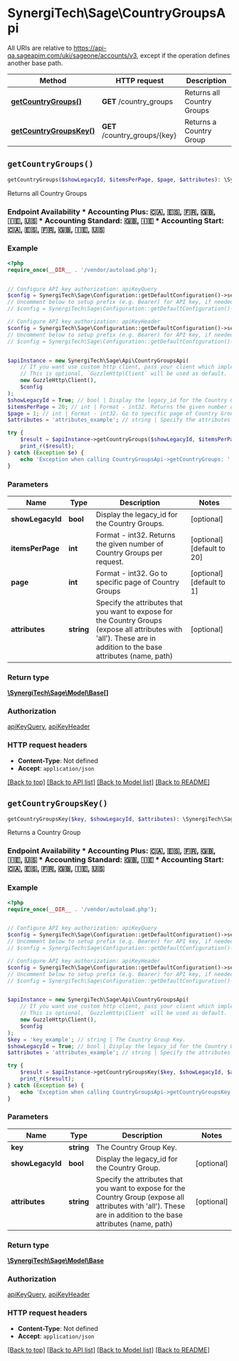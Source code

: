# SynergiTech\Sage\CountryGroupsApi

All URIs are relative to https://api-qa.sageapim.com/uki/sageone/accounts/v3, except if the operation defines another base path.

| Method | HTTP request | Description |
| ------------- | ------------- | ------------- |
| [**getCountryGroups()**](CountryGroupsApi.md#getCountryGroups) | **GET** /country_groups | Returns all Country Groups |
| [**getCountryGroupsKey()**](CountryGroupsApi.md#getCountryGroupsKey) | **GET** /country_groups/{key} | Returns a Country Group |


## `getCountryGroups()`

```php
getCountryGroups($showLegacyId, $itemsPerPage, $page, $attributes): \SynergiTech\Sage\Model\Base[]
```

Returns all Country Groups

### Endpoint Availability  * Accounting Plus: 🇨🇦, 🇪🇸, 🇫🇷, 🇬🇧, 🇮🇪, 🇺🇸 * Accounting Standard: 🇬🇧, 🇮🇪 * Accounting Start: 🇨🇦, 🇪🇸, 🇫🇷, 🇬🇧, 🇮🇪, 🇺🇸

### Example

```php
<?php
require_once(__DIR__ . '/vendor/autoload.php');


// Configure API key authorization: apiKeyQuery
$config = SynergiTech\Sage\Configuration::getDefaultConfiguration()->setApiKey('subscription-key', 'YOUR_API_KEY');
// Uncomment below to setup prefix (e.g. Bearer) for API key, if needed
// $config = SynergiTech\Sage\Configuration::getDefaultConfiguration()->setApiKeyPrefix('subscription-key', 'Bearer');

// Configure API key authorization: apiKeyHeader
$config = SynergiTech\Sage\Configuration::getDefaultConfiguration()->setApiKey('Ocp-Apim-Subscription-Key', 'YOUR_API_KEY');
// Uncomment below to setup prefix (e.g. Bearer) for API key, if needed
// $config = SynergiTech\Sage\Configuration::getDefaultConfiguration()->setApiKeyPrefix('Ocp-Apim-Subscription-Key', 'Bearer');


$apiInstance = new SynergiTech\Sage\Api\CountryGroupsApi(
    // If you want use custom http client, pass your client which implements `GuzzleHttp\ClientInterface`.
    // This is optional, `GuzzleHttp\Client` will be used as default.
    new GuzzleHttp\Client(),
    $config
);
$showLegacyId = True; // bool | Display the legacy_id for the Country Groups.
$itemsPerPage = 20; // int | Format - int32. Returns the given number of Country Groups per request.
$page = 1; // int | Format - int32. Go to specific page of Country Groups
$attributes = 'attributes_example'; // string | Specify the attributes that you want to expose for the Country Groups (expose all attributes with 'all'). These are in addition to the base attributes (name, path)

try {
    $result = $apiInstance->getCountryGroups($showLegacyId, $itemsPerPage, $page, $attributes);
    print_r($result);
} catch (Exception $e) {
    echo 'Exception when calling CountryGroupsApi->getCountryGroups: ', $e->getMessage(), PHP_EOL;
}
```

### Parameters

| Name | Type | Description  | Notes |
| ------------- | ------------- | ------------- | ------------- |
| **showLegacyId** | **bool**| Display the legacy_id for the Country Groups. | [optional] |
| **itemsPerPage** | **int**| Format - int32. Returns the given number of Country Groups per request. | [optional] [default to 20] |
| **page** | **int**| Format - int32. Go to specific page of Country Groups | [optional] [default to 1] |
| **attributes** | **string**| Specify the attributes that you want to expose for the Country Groups (expose all attributes with &#39;all&#39;). These are in addition to the base attributes (name, path) | [optional] |

### Return type

[**\SynergiTech\Sage\Model\Base[]**](../Model/Base.md)

### Authorization

[apiKeyQuery](../../README.md#apiKeyQuery), [apiKeyHeader](../../README.md#apiKeyHeader)

### HTTP request headers

- **Content-Type**: Not defined
- **Accept**: `application/json`

[[Back to top]](#) [[Back to API list]](../../README.md#endpoints)
[[Back to Model list]](../../README.md#models)
[[Back to README]](../../README.md)

## `getCountryGroupsKey()`

```php
getCountryGroupsKey($key, $showLegacyId, $attributes): \SynergiTech\Sage\Model\Base
```

Returns a Country Group

### Endpoint Availability  * Accounting Plus: 🇨🇦, 🇪🇸, 🇫🇷, 🇬🇧, 🇮🇪, 🇺🇸 * Accounting Standard: 🇬🇧, 🇮🇪 * Accounting Start: 🇨🇦, 🇪🇸, 🇫🇷, 🇬🇧, 🇮🇪, 🇺🇸

### Example

```php
<?php
require_once(__DIR__ . '/vendor/autoload.php');


// Configure API key authorization: apiKeyQuery
$config = SynergiTech\Sage\Configuration::getDefaultConfiguration()->setApiKey('subscription-key', 'YOUR_API_KEY');
// Uncomment below to setup prefix (e.g. Bearer) for API key, if needed
// $config = SynergiTech\Sage\Configuration::getDefaultConfiguration()->setApiKeyPrefix('subscription-key', 'Bearer');

// Configure API key authorization: apiKeyHeader
$config = SynergiTech\Sage\Configuration::getDefaultConfiguration()->setApiKey('Ocp-Apim-Subscription-Key', 'YOUR_API_KEY');
// Uncomment below to setup prefix (e.g. Bearer) for API key, if needed
// $config = SynergiTech\Sage\Configuration::getDefaultConfiguration()->setApiKeyPrefix('Ocp-Apim-Subscription-Key', 'Bearer');


$apiInstance = new SynergiTech\Sage\Api\CountryGroupsApi(
    // If you want use custom http client, pass your client which implements `GuzzleHttp\ClientInterface`.
    // This is optional, `GuzzleHttp\Client` will be used as default.
    new GuzzleHttp\Client(),
    $config
);
$key = 'key_example'; // string | The Country Group Key.
$showLegacyId = True; // bool | Display the legacy_id for the Country Group.
$attributes = 'attributes_example'; // string | Specify the attributes that you want to expose for the Country Group (expose all attributes with 'all'). These are in addition to the base attributes (name, path)

try {
    $result = $apiInstance->getCountryGroupsKey($key, $showLegacyId, $attributes);
    print_r($result);
} catch (Exception $e) {
    echo 'Exception when calling CountryGroupsApi->getCountryGroupsKey: ', $e->getMessage(), PHP_EOL;
}
```

### Parameters

| Name | Type | Description  | Notes |
| ------------- | ------------- | ------------- | ------------- |
| **key** | **string**| The Country Group Key. | |
| **showLegacyId** | **bool**| Display the legacy_id for the Country Group. | [optional] |
| **attributes** | **string**| Specify the attributes that you want to expose for the Country Group (expose all attributes with &#39;all&#39;). These are in addition to the base attributes (name, path) | [optional] |

### Return type

[**\SynergiTech\Sage\Model\Base**](../Model/Base.md)

### Authorization

[apiKeyQuery](../../README.md#apiKeyQuery), [apiKeyHeader](../../README.md#apiKeyHeader)

### HTTP request headers

- **Content-Type**: Not defined
- **Accept**: `application/json`

[[Back to top]](#) [[Back to API list]](../../README.md#endpoints)
[[Back to Model list]](../../README.md#models)
[[Back to README]](../../README.md)
